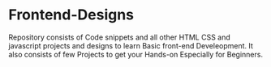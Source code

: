 # Frontend-Designs
Repository consists of Code snippets and all other HTML CSS  and javascript projects and designs to learn Basic front-end Develeopment. It also consists of few Projects to get your Hands-on Especially for Beginners.
